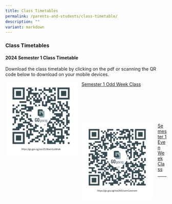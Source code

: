 ```yaml
---
title: Class Timetables
permalink: /parents-and-students/class-timetable/
description: ""
variant: markdown
---
```

### Class Timetables

#### 2024 Semester 1 Class Timetable
Download the class timetable by clicking on the pdf or scanning the QR code below to download on your mobile devices.

<img src="/images/Parents%20&amp;%20Students/sss2024sem1oddwk.png" style="width:223px;height:240px;margin-right:15px;" align="left">


[Semester 1 Odd Week Class](/files/Parents%20and%20Students/2024_semester_1_timetable_odd_week_class.pdf)


<br> <br> <br> <br> <br>

<img src="/images/Parents%20&amp;%20Students/sss2024sem1evenwk.png" style="width:223px;height:240px;margin-right:15px;" align="left">

[Semester 1 Even Week Class](/files/Parents%20and%20Students/2024_semester_1_timetable_even_week_class.pdf)

<hr>
